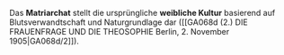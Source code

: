 
Das **Matriarchat** stellt die ursprüngliche **weibliche Kultur** basierend auf Blutsverwandtschaft und Naturgrundlage dar ([[GA068d (2.) DIE FRAUENFRAGE UND DIE THEOSOPHIE Berlin, 2. November 1905|GA068d/2]]).
